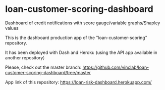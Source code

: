 # loan-customer-scoring-dashboard
Dashboard of credit notifications with score gauge/variable graphs/Shapley values

This is the dashboard production app of the "loan-customer-scoring" repository.

It has been deployed with Dash and Heroku (using the API app available in another repository)

Please, check out the master branch: https://github.com/vinclab/loan-customer-scoring-dashboard/tree/master

App link of this repository: https://loan-risk-dashboard.herokuapp.com/
